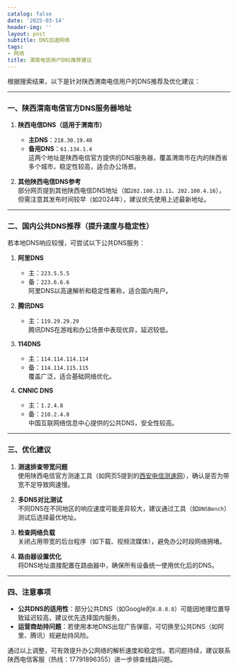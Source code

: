 ```yaml
---
catalog: false
date: '2025-03-14'
header-img: ''
layout: post
subtitle: DNS加速网络
tags:
- 网络
title: 渭南电信用户DNS推荐建议
---
```


根据搜索结果，以下是针对陕西渭南电信用户的DNS推荐及优化建议：

---

### 一、陕西渭南电信官方DNS服务器地址
1. **陕西电信DNS（适用于渭南市）**  
   - **主DNS**：`218.30.19.40`  
   - **备用DNS**：`61.134.1.4`  
   这两个地址是陕西电信官方提供的DNS服务器，覆盖渭南市在内的陕西省多个城市，稳定性较高，适合办公场景。

2. **其他陕西电信DNS参考**  
   部分网页提到其他陕西电信DNS地址（如`202.100.13.11`、`202.100.4.16`），但需注意其发布时间较早（如2024年），建议优先使用上述最新地址。

---

### 二、国内公共DNS推荐（提升速度与稳定性）
若本地DNS响应较慢，可尝试以下公共DNS服务：
1. **阿里DNS**  
   - 主：`223.5.5.5`  
   - 备：`223.6.6.6`  
   阿里DNS以高速解析和稳定性著称，适合国内用户。

2. **腾讯DNS**  
   - 主：`119.29.29.29`  
   腾讯DNS在游戏和办公场景中表现优异，延迟较低。

3. **114DNS**  
   - 主：`114.114.114.114`  
   - 备：`114.114.115.115`  
   覆盖广泛，适合基础网络优化。

4. **CNNIC DNS**  
   - 主：`1.2.4.8`  
   - 备：`210.2.4.8`  
   中国互联网络信息中心提供的公共DNS，安全性较高。

---

### 三、优化建议
1. **测速排查带宽问题**  
   使用陕西电信官方测速工具（如网页5提到的[西安电信测速网](http://xa189.net/news/439-cn.html)），确认是否为带宽不足导致网速慢。

2. **多DNS对比测试**  
   不同DNS在不同地区的响应速度可能差异较大，建议通过工具（如`DNSBench`）测试后选择最优地址。

3. **检查网络负载**  
   关闭占用带宽的后台程序（如下载、视频流媒体），避免办公时段网络拥堵。

4. **路由器设置优化**  
   将DNS地址直接配置在路由器中，确保所有设备统一使用优化后的DNS。

---

### 四、注意事项
- **公共DNS的适用性**：部分公共DNS（如Google的`8.8.8.8`）可能因地理位置导致延迟较高，建议优先选择国内服务。
- **运营商劫持问题**：若使用本地DNS出现广告弹窗，可切换至公共DNS（如阿里、腾讯）规避劫持风险。

通过以上调整，可有效提升办公网络的解析速度和稳定性。若问题持续，建议联系陕西电信客服（热线：17791896355）进一步排查线路问题。